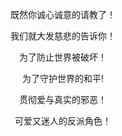 <p align=center>既然你诚心诚意的请教了！</p>

<p align=center>我们就大发慈悲的告诉你！</p>

<p align=center>为了防止世界被破坏！</p>

<p align=center>为了守护世界的和平! </p>

<p align=center>贯彻爱与真实的邪恶！</p>

<p align=center>可爱又迷人的反派角色！</p>
